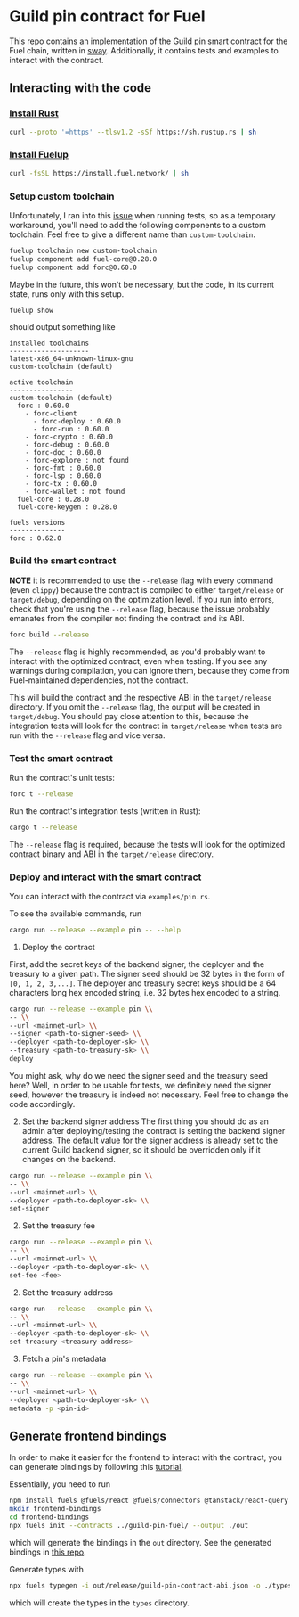 # Guild pin contract for Fuel

This repo contains an implementation of the Guild pin smart contract for the
Fuel chain, written in [sway](https://docs.fuel.network/docs/sway/).
Additionally, it contains tests and examples to interact with the contract.

## Interacting with the code

### [Install Rust](https://www.rust-lang.org/tools/install)

```sh
curl --proto '=https' --tlsv1.2 -sSf https://sh.rustup.rs | sh
```

### [Install Fuelup](https://install.fuel.network/master/installation/index.html)

```sh
curl -fsSL https://install.fuel.network/ | sh
```

### Setup custom toolchain

Unfortunately, I ran into this
[issue](https://github.com/FuelLabs/fuels-rs/issues/1449) when running tests,
so as a temporary workaround, you'll need to add the following components to a
custom toolchain. Feel free to give a different name than `custom-toolchain`.

```sh
fuelup toolchain new custom-toolchain
fuelup component add fuel-core@0.28.0
fuelup component add forc@0.60.0
```

Maybe in the future, this won't be necessary, but the code, in its current
state, runs only with this setup.

```sh
fuelup show
```

should output something like

```
installed toolchains
--------------------
latest-x86_64-unknown-linux-gnu
custom-toolchain (default)

active toolchain
----------------
custom-toolchain (default)
  forc : 0.60.0
    - forc-client
      - forc-deploy : 0.60.0
      - forc-run : 0.60.0
    - forc-crypto : 0.60.0
    - forc-debug : 0.60.0
    - forc-doc : 0.60.0
    - forc-explore : not found
    - forc-fmt : 0.60.0
    - forc-lsp : 0.60.0
    - forc-tx : 0.60.0
    - forc-wallet : not found
  fuel-core : 0.28.0
  fuel-core-keygen : 0.28.0

fuels versions
--------------
forc : 0.62.0
```

### Build the smart contract

**NOTE** it is recommended to use the `--release` flag with every command (even
`clippy`) because the contract is compiled to either `target/release` or
`target/debug`, depending on the optimization level. If you run into errors,
check that you're using the `--release` flag, because the issue probably
emanates from the compiler not finding the contract and its ABI.

```sh
forc build --release
```

The `--release` flag is highly recommended, as you'd probably want to interact
with the optimized contract, even when testing. If you see any warnings during
compilation, you can ignore them, because they come from Fuel-maintained
dependencies, not the contract.

This will build the contract and the respective ABI in the `target/release`
directory. If you omit the `--release` flag, the output will be created in
`target/debug`. You should pay close attention to this, because the integration
tests will look for the contract in `target/release` when tests are run with
the `--release` flag and vice versa.

### Test the smart contract

Run the contract's unit tests:

```sh
forc t --release
```

Run the contract's integration tests (written in Rust):

```sh
cargo t --release
```

The `--release` flag is required, because the tests will look for the optimized
contract binary and ABI in the `target/release` directory.

### Deploy and interact with the smart contract

You can interact with the contract via `examples/pin.rs`.

To see the available commands, run

```sh
cargo run --release --example pin -- --help
```

1. Deploy the contract

First, add the secret keys of the backend signer, the deployer and the treasury
to a given path. The signer seed should be 32 bytes in the form of `[0, 1, 2,
3,...]`. The deployer and treasury secret keys should be a 64 characters long
hex encoded string, i.e. 32 bytes hex encoded to a string.

```sh
cargo run --release --example pin \\
-- \\
--url <mainnet-url> \\
--signer <path-to-signer-seed> \\
--deployer <path-to-deployer-sk> \\
--treasury <path-to-treasury-sk> \\
deploy
```

You might ask, why do we need the signer seed and the treasury seed here? Well,
in order to be usable for tests, we definitely need the signer seed, however
the treasury is indeed not necessary. Feel free to change the code accordingly.

2. Set the backend signer address
   The first thing you should do as an admin after deploying/testing the contract
   is setting the backend signer address. The default value for the signer address
   is already set to the current Guild backend signer, so it should be overridden
   only if it changes on the backend.

```sh
cargo run --release --example pin \\
-- \\
--url <mainnet-url> \\
--deployer <path-to-deployer-sk> \\
set-signer
```

2. Set the treasury fee

```sh
cargo run --release --example pin \\
-- \\
--url <mainnet-url> \\
--deployer <path-to-deployer-sk> \\
set-fee <fee>
```

2. Set the treasury address

```sh
cargo run --release --example pin \\
-- \\
--url <mainnet-url> \\
--deployer <path-to-deployer-sk> \\
set-treasury <treasury-address>
```

3. Fetch a pin's metadata

```sh
cargo run --release --example pin \\
-- \\
--url <mainnet-url> \\
--deployer <path-to-deployer-sk> \\
metadata -p <pin-id>
```

## Generate frontend bindings

In order to make it easier for the frontend to interact with the contract, you
can generate bindings by following this
[tutorial](https://docs.fuel.network/guides/counter-dapp/building-a-frontend/#install-the-fuels-sdk-dependency).

Essentially, you need to run

```sh
npm install fuels @fuels/react @fuels/connectors @tanstack/react-query
mkdir frontend-bindings
cd frontend-bindings
npx fuels init --contracts ../guild-pin-fuel/ --output ./out
```

which will generate the bindings in the `out` directory. See the generated
bindings in [this repo](https://github.com/guildxyz/guild-pin-fuel-frontend).

Generate types with

```sh
npx fuels typegen -i out/release/guild-pin-contract-abi.json -o ./types
```

which will create the types in the `types` directory.
